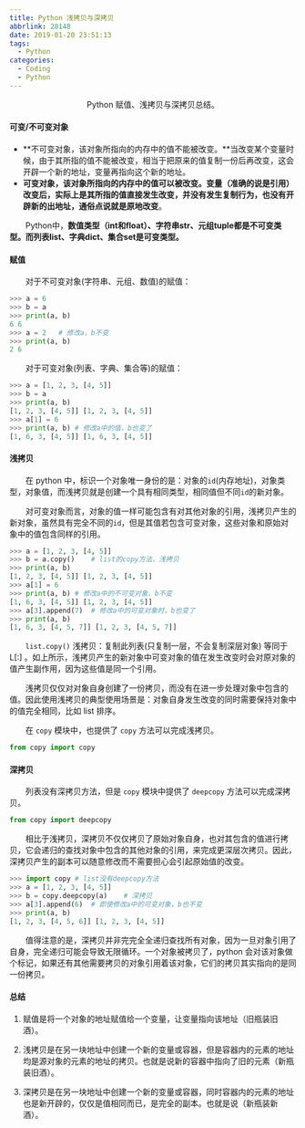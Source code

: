 ```yaml
---
title: Python 浅拷贝与深拷贝
abbrlink: 28148
date: 2019-01-20 23:51:13
tags:
  - Python
categories:
  - Coding
  - Python
---
```


<center>Python 赋值、浅拷贝与深拷贝总结。</center>

<!--more-->

#### 可变/不可变对象

- **不可变对象，该对象所指向的内存中的值不能被改变。**当改变某个变量时候，由于其所指的值不能被改变，相当于把原来的值复制一份后再改变，这会开辟一个新的地址，变量再指向这个新的地址。
- **可变对象，该对象所指向的内存中的值可以被改变。**变量（准确的说是引用）改变后，实际上是其所指的值直接发生改变，并没有发生复制行为，也没有开辟新的出地址，通俗点说就是**原地改变**。

　　Python中，**数值类型（int和float）、字符串str、元组tuple都是不可变类型。而列表list、字典dict、集合set是可变类型。**

#### 赋值

　　对于不可变对象(字符串、元组、数值)的赋值：

```python
>>> a = 6
>>> b = a
>>> print(a, b)
6 6
>>> a = 2   # 修改a，b不变
>>> print(a, b)
2 6
```

　　对于可变对象(列表、字典、集合等)的赋值：

```python
>>> a = [1, 2, 3, [4, 5]]
>>> b = a
>>> print(a, b)
[1, 2, 3, [4, 5]] [1, 2, 3, [4, 5]]
>>> a[1] = 6
>>> print(a, b) # 修改a中的值，b也变了
[1, 6, 3, [4, 5]] [1, 6, 3, [4, 5]]
```

#### 浅拷贝

　　在 python 中，标识一个对象唯一身份的是：对象的`id`(内存地址)，对象类型，对象值，而浅拷贝就是创建一个具有相同类型，相同值但不同`id`的新对象。

　　对可变对象而言，对象的值一样可能包含有对其他对象的引用，浅拷贝产生的新对象，虽然具有完全不同的`id`，但是其值若包含可变对象，这些对象和原始对象中的值包含同样的引用。

```python
>>> a = [1, 2, 3, [4, 5]]
>>> b = a.copy()    # list的copy方法，浅拷贝
>>> print(a, b)
[1, 2, 3, [4, 5]] [1, 2, 3, [4, 5]]
>>> a[1] = 6
>>> print(a, b) # 修改a中的不可变对象，b不变
[1, 6, 3, [4, 5]] [1, 2, 3, [4, 5]]
>>> a[3].append(7)  # 修改a中的可变对象时，b也变了
>>> print(a, b)
[1, 6, 3, [4, 5, 7]] [1, 2, 3, [4, 5, 7]]
```

　　`list.copy()` 浅拷贝：复制此列表(只复制一层，不会复制深层对象) 等同于 L[:] 。如上所示，浅拷贝产生的新对象中可变对象的值在发生改变时会对原对象的值产生副作用，因为这些值是同一个引用。

　　浅拷贝仅仅对对象自身创建了一份拷贝，而没有在进一步处理对象中包含的值。因此使用浅拷贝的典型使用场景是：对象自身发生改变的同时需要保持对象中的值完全相同，比如 list 排序。

　　在 `copy` 模块中，也提供了 `copy` 方法可以完成浅拷贝。

```python
from copy import copy
```

#### 深拷贝

　　列表没有深拷贝方法，但是 `copy` 模块中提供了 `deepcopy` 方法可以完成深拷贝。

```python
from copy import deepcopy
```

　　相比于浅拷贝，深拷贝不仅仅拷贝了原始对象自身，也对其包含的值进行拷贝，它会递归的查找对象中包含的其他对象的引用，来完成更深层次拷贝。因此，深拷贝产生的副本可以随意修改而不需要担心会引起原始值的改变。

```python
>>> import copy # list没有deepcopy方法
>>> a = [1, 2, 3, [4, 5]]
>>> b = copy.deepcopy(a)    # 深拷贝
>>> a[3].append(6)  # 即使修改a中的可变对象，b也不变
>>> print(a, b)
[1, 2, 3, [4, 5, 6]] [1, 2, 3, [4, 5]]
```

　　值得注意的是，深拷贝并非完完全全递归查找所有对象，因为一旦对象引用了自身，完全递归可能会导致无限循环。一个对象被拷贝了，python 会对该对象做个标记，如果还有其他需要拷贝的对象引用着该对象，它们的拷贝其实指向的是同一份拷贝。

#### 总结

1. 赋值是将一个对象的地址赋值给一个变量，让变量指向该地址（旧瓶装旧酒）。

1. 浅拷贝是在另一块地址中创建一个新的变量或容器，但是容器内的元素的地址均是源对象的元素的地址的拷贝。也就是说新的容器中指向了旧的元素（新瓶装旧酒）。

1. 深拷贝是在另一块地址中创建一个新的变量或容器，同时容器内的元素的地址也是新开辟的，仅仅是值相同而已，是完全的副本。也就是说（新瓶装新酒）。